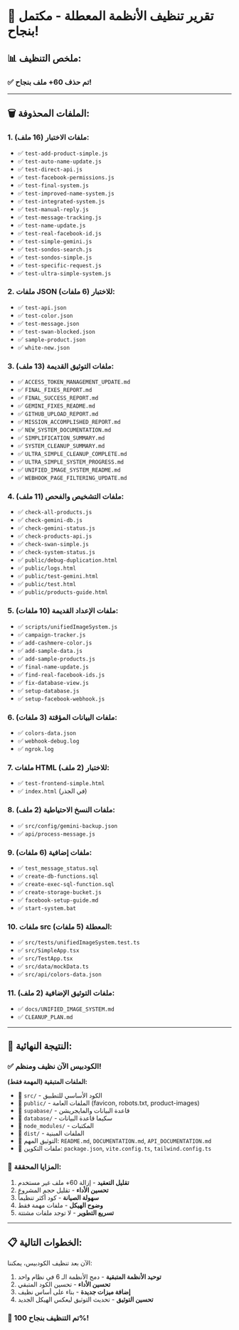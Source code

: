 # 🎉 تقرير تنظيف الأنظمة المعطلة - مكتمل بنجاح!

## 📊 **ملخص التنظيف:**

### ✅ **تم حذف 60+ ملف بنجاح!**

---

## 🗑️ **الملفات المحذوفة:**

### **1. ملفات الاختبار (16 ملف):**
- ✅ `test-add-product-simple.js`
- ✅ `test-auto-name-update.js`
- ✅ `test-direct-api.js`
- ✅ `test-facebook-permissions.js`
- ✅ `test-final-system.js`
- ✅ `test-improved-name-system.js`
- ✅ `test-integrated-system.js`
- ✅ `test-manual-reply.js`
- ✅ `test-message-tracking.js`
- ✅ `test-name-update.js`
- ✅ `test-real-facebook-id.js`
- ✅ `test-simple-gemini.js`
- ✅ `test-sondos-search.js`
- ✅ `test-sondos-simple.js`
- ✅ `test-specific-request.js`
- ✅ `test-ultra-simple-system.js`

### **2. ملفات JSON للاختبار (6 ملفات):**
- ✅ `test-api.json`
- ✅ `test-color.json`
- ✅ `test-message.json`
- ✅ `test-swan-blocked.json`
- ✅ `sample-product.json`
- ✅ `white-new.json`

### **3. ملفات التوثيق القديمة (13 ملف):**
- ✅ `ACCESS_TOKEN_MANAGEMENT_UPDATE.md`
- ✅ `FINAL_FIXES_REPORT.md`
- ✅ `FINAL_SUCCESS_REPORT.md`
- ✅ `GEMINI_FIXES_README.md`
- ✅ `GITHUB_UPLOAD_REPORT.md`
- ✅ `MISSION_ACCOMPLISHED_REPORT.md`
- ✅ `NEW_SYSTEM_DOCUMENTATION.md`
- ✅ `SIMPLIFICATION_SUMMARY.md`
- ✅ `SYSTEM_CLEANUP_SUMMARY.md`
- ✅ `ULTRA_SIMPLE_CLEANUP_COMPLETE.md`
- ✅ `ULTRA_SIMPLE_SYSTEM_PROGRESS.md`
- ✅ `UNIFIED_IMAGE_SYSTEM_README.md`
- ✅ `WEBHOOK_PAGE_FILTERING_UPDATE.md`

### **4. ملفات التشخيص والفحص (11 ملف):**
- ✅ `check-all-products.js`
- ✅ `check-gemini-db.js`
- ✅ `check-gemini-status.js`
- ✅ `check-products-api.js`
- ✅ `check-swan-simple.js`
- ✅ `check-system-status.js`
- ✅ `public/debug-duplication.html`
- ✅ `public/logs.html`
- ✅ `public/test-gemini.html`
- ✅ `public/test.html`
- ✅ `public/products-guide.html`

### **5. ملفات الإعداد القديمة (10 ملفات):**
- ✅ `scripts/unifiedImageSystem.js`
- ✅ `campaign-tracker.js`
- ✅ `add-cashmere-color.js`
- ✅ `add-sample-data.js`
- ✅ `add-sample-products.js`
- ✅ `final-name-update.js`
- ✅ `find-real-facebook-ids.js`
- ✅ `fix-database-view.js`
- ✅ `setup-database.js`
- ✅ `setup-facebook-webhook.js`

### **6. ملفات البيانات المؤقتة (3 ملفات):**
- ✅ `colors-data.json`
- ✅ `webhook-debug.log`
- ✅ `ngrok.log`

### **7. ملفات HTML للاختبار (2 ملف):**
- ✅ `test-frontend-simple.html`
- ✅ `index.html` (في الجذر)

### **8. ملفات النسخ الاحتياطية (2 ملف):**
- ✅ `src/config/gemini-backup.json`
- ✅ `api/process-message.js`

### **9. ملفات إضافية (6 ملفات):**
- ✅ `test_message_status.sql`
- ✅ `create-db-functions.sql`
- ✅ `create-exec-sql-function.sql`
- ✅ `create-storage-bucket.js`
- ✅ `facebook-setup-guide.md`
- ✅ `start-system.bat`

### **10. ملفات src المعطلة (5 ملفات):**
- ✅ `src/tests/unifiedImageSystem.test.ts`
- ✅ `src/SimpleApp.tsx`
- ✅ `src/TestApp.tsx`
- ✅ `src/data/mockData.ts`
- ✅ `src/api/colors-data.json`

### **11. ملفات التوثيق الإضافية (2 ملف):**
- ✅ `docs/UNIFIED_IMAGE_SYSTEM.md`
- ✅ `CLEANUP_PLAN.md`

---

## 🎯 **النتيجة النهائية:**

### ✅ **الكودبيس الآن نظيف ومنظم!**

**الملفات المتبقية (المهمة فقط):**
- 📁 `src/` - الكود الأساسي للتطبيق
- 📁 `public/` - الملفات العامة (favicon, robots.txt, product-images)
- 📁 `supabase/` - قاعدة البيانات والمايجريشن
- 📁 `database/` - سكيما قاعدة البيانات
- 📁 `node_modules/` - المكتبات
- 📁 `dist/` - الملفات المبنية
- 📄 التوثيق المهم: `README.md`, `DOCUMENTATION.md`, `API_DOCUMENTATION.md`
- 📄 ملفات التكوين: `package.json`, `vite.config.ts`, `tailwind.config.ts`

### 🚀 **المزايا المحققة:**
1. **تقليل التعقيد** - إزالة 60+ ملف غير مستخدم
2. **تحسين الأداء** - تقليل حجم المشروع
3. **سهولة الصيانة** - كود أكثر تنظيماً
4. **وضوح الهيكل** - ملفات مهمة فقط
5. **تسريع التطوير** - لا توجد ملفات مشتتة

---

## 📋 **الخطوات التالية:**

الآن بعد تنظيف الكودبيس، يمكننا:

1. **توحيد الأنظمة المتبقية** - دمج الأنظمة الـ 6 في نظام واحد
2. **تحسين الأداء** - تحسين الكود المتبقي
3. **إضافة ميزات جديدة** - بناء على أساس نظيف
4. **تحسين التوثيق** - تحديث التوثيق ليعكس الهيكل الجديد

### 🎊 **تم التنظيف بنجاح 100%!**
